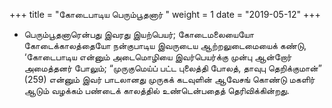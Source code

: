 ﻿+++
title = "கோடைபாடிய பெரும்பூதனார்  "
weight = 1
date = "2019-05-12"
+++


- பெரும்பூதனாரென்பது இவரது இயற்பெயர்; கோடைமலையையோ கோடைக்காலத்தையோ நன்குபாடிய இவருடைய ஆற்றலுடைமையைக் கண்டு, ‘கோடைபாடிய என்னும் அடைமொழியை இவர்பெயர்க்கு முன்பு ஆன்றோர் அமைத்தனர் போலும்; “முருகுமெய்ப் பட்ட புலைத்தி போலத், தாவுபு தெறிக்குமான்” (259)  என்னும் இவர் பாடலானது முருகக் கடவுளின் ஆவேசங் கொண்டு மகளிர் ஆடும் வழக்கம் பண்டைக் காலத்தில் உண்டென்பதைத் தெரிவிக்கின்றது. 
  
